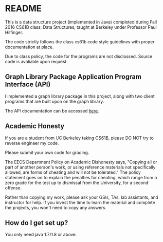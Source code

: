 # README #

This is a data structure project (implemented in Java) completed during Fall 2016 CS61B class: Data Structures, taught at Berkeley under Professor Paul Hilfinger. 

The code strictly follows the class cs61b code style guidelines with proper documentation at place.

Due to class policy, the code for the programs are not disclossed. Source code is avaliable upon request.

## Graph Library Package Application Program Interface (API) ##
I implemented a graph library package in this project, along with two client programs that are built upon on the graph library.

The API documentation can be accessed [here](https://tugan0329.bitbucket.io/docs/graph/).


## Academic Honesty ##
If you are a student from UC Berkeley taking CS61B, please DO NOT try to reverse engineer my code. 

Please submit your own code for grading.

The EECS Department Policy on Academic Dishonesty says, "Copying all or part of another person's work, or using reference materials not specifically allowed, are forms of cheating and will not be tolerated." The policy statement goes on to explain the penalties for cheating, which range from a zero grade for the test up to dismissal from the University, for a second offense.

Rather than copying my work, please ask your GSIs, TAs, lab assistants, and instructor for help. If you invest the time to learn the material and complete the projects, you won't need to copy any answers.


## How do I get set up? ##

You only need java 1.7/1.8 or above.

